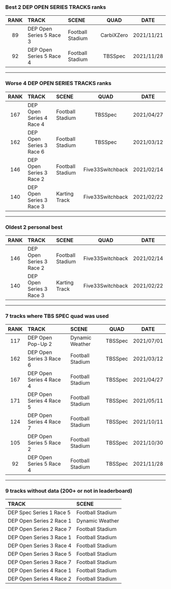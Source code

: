 ### Best 2 DEP OPEN SERIES TRACKS ranks
|RANK|TRACK|SCENE|QUAD|DATE|
|:---:|:---|:---|:---:|:---:|
|89|DEP Open Series 5 Race 3|Football Stadium|CarbiXZero|2021/11/21|
|92|DEP Open Series 5 Race 4|Football Stadium|TBSSpec|2021/11/28|
---
### Worse 4 DEP OPEN SERIES TRACKS ranks
|RANK|TRACK|SCENE|QUAD|DATE|
|:---:|:---|:---|:---:|:---:|
|167|DEP Open Series 4 Race 4|Football Stadium|TBSSpec|2021/04/27|
|162|DEP Open Series 3 Race 6|Football Stadium|TBSSpec|2021/03/12|
|146|DEP Open Series 3 Race 2|Football Stadium|Five33Switchback|2021/02/14|
|140|DEP Open Series 3 Race 3|Karting Track|Five33Switchback|2021/02/22|
---
### Oldest 2 personal best
|RANK|TRACK|SCENE|QUAD|DATE|
|:---:|:---|:---|:---:|:---:|
|146|DEP Open Series 3 Race 2|Football Stadium|Five33Switchback|2021/02/14|
|140|DEP Open Series 3 Race 3|Karting Track|Five33Switchback|2021/02/22|
---
### 7 tracks where TBS SPEC quad was used
|RANK|TRACK|SCENE|QUAD|DATE|
|:---:|:---|:---|:---:|:---:|
|117|DEP Open Pop-Up 2|Dynamic Weather|TBSSpec|2021/07/01|
|162|DEP Open Series 3 Race 6|Football Stadium|TBSSpec|2021/03/12|
|167|DEP Open Series 4 Race 4|Football Stadium|TBSSpec|2021/04/27|
|171|DEP Open Series 4 Race 5|Football Stadium|TBSSpec|2021/05/11|
|124|DEP Open Series 4 Race 7|Football Stadium|TBSSpec|2021/10/11|
|105|DEP Open Series 5 Race 2|Football Stadium|TBSSpec|2021/10/30|
|92|DEP Open Series 5 Race 4|Football Stadium|TBSSpec|2021/11/28|
---
### 9 tracks without data (200+ or not in leaderboard)
|TRACK|SCENE|
|:---|:---|
|DEP Spec Series 1 Race 5|Football Stadium|
|DEP Open Series 2 Race 1|Dynamic Weather|
|DEP Open Series 2 Race 7|Football Stadium|
|DEP Open Series 3 Race 1|Football Stadium|
|DEP Open Series 3 Race 4|Football Stadium|
|DEP Open Series 3 Race 5|Football Stadium|
|DEP Open Series 3 Race 7|Football Stadium|
|DEP Open Series 4 Race 1|Football Stadium|
|DEP Open Series 4 Race 2|Football Stadium|
